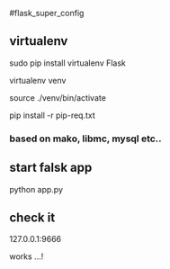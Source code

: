 #flask_super_config

## virtualenv

sudo pip install virtualenv Flask

virtualenv venv

source ./venv/bin/activate

pip install -r pip-req.txt

### based on mako, libmc, mysql etc..

## start falsk app

python app.py

## check it

127.0.0.1:9666

works ...!
